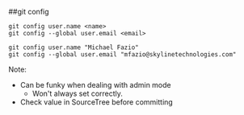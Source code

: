 ##git config

```
git config user.name <name>
git config --global user.email <email>

git config user.name "Michael Fazio"
git config --global user.email "mfazio@skylinetechnologies.com"
```

Note:
+ Can be funky when dealing with admin mode
    + Won't always set correctly.
+ Check value in SourceTree before committing